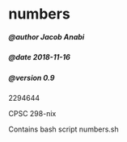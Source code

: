 # numbers

##### *@author Jacob Anabi*
##### *@date 2018-11-16*
##### *@version 0.9*

2294644

CPSC 298-nix

Contains bash script numbers.sh
